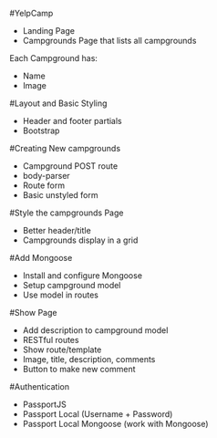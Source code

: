 #YelpCamp

* Landing Page
* Campgrounds Page that lists all campgrounds

Each Campground has:
* Name
* Image

#Layout and Basic Styling
* Header and footer partials
* Bootstrap

#Creating New campgrounds
* Campground POST route
* body-parser
* Route form
* Basic unstyled form

#Style the campgrounds Page
* Better header/title
* Campgrounds display in a grid

#Add Mongoose
* Install and configure Mongoose
* Setup campground model
* Use model in routes

#Show Page
* Add description to campground model
* RESTful routes
* Show route/template
* Image, title, description, comments
* Button to make new comment

#Authentication
* PassportJS
* Passport Local (Username + Password)
* Passport Local Mongoose (work with Mongoose)
